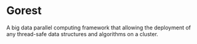 # Gorest
A big data parallel computing framework that
allowing the deployment of any thread-safe data structures and algorithms on a cluster.

